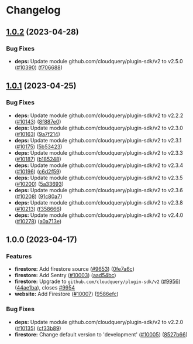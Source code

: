 # Changelog

## [1.0.2](https://github.com/cloudquery/cloudquery/compare/plugins-source-firestore-v1.0.1...plugins-source-firestore-v1.0.2) (2023-04-28)


### Bug Fixes

* **deps:** Update module github.com/cloudquery/plugin-sdk/v2 to v2.5.0 ([#10390](https://github.com/cloudquery/cloudquery/issues/10390)) ([f706688](https://github.com/cloudquery/cloudquery/commit/f706688b2f5b8393d09d57020d31fb1d280f0dbd))

## [1.0.1](https://github.com/cloudquery/cloudquery/compare/plugins-source-firestore-v1.0.0...plugins-source-firestore-v1.0.1) (2023-04-25)


### Bug Fixes

* **deps:** Update module github.com/cloudquery/plugin-sdk/v2 to v2.2.2 ([#10143](https://github.com/cloudquery/cloudquery/issues/10143)) ([8f887e0](https://github.com/cloudquery/cloudquery/commit/8f887e05de2096e8efd1e55863a8cf3c7620ccc3))
* **deps:** Update module github.com/cloudquery/plugin-sdk/v2 to v2.3.0 ([#10163](https://github.com/cloudquery/cloudquery/issues/10163)) ([9a7f214](https://github.com/cloudquery/cloudquery/commit/9a7f21460772200e7a588409ebc7eb19f97b195b))
* **deps:** Update module github.com/cloudquery/plugin-sdk/v2 to v2.3.1 ([#10175](https://github.com/cloudquery/cloudquery/issues/10175)) ([5b53423](https://github.com/cloudquery/cloudquery/commit/5b53423e72672f6c2bfb8ae00cfce1641410443e))
* **deps:** Update module github.com/cloudquery/plugin-sdk/v2 to v2.3.3 ([#10187](https://github.com/cloudquery/cloudquery/issues/10187)) ([b185248](https://github.com/cloudquery/cloudquery/commit/b1852480b6ec8b721d94c72d8435051352f26932))
* **deps:** Update module github.com/cloudquery/plugin-sdk/v2 to v2.3.4 ([#10196](https://github.com/cloudquery/cloudquery/issues/10196)) ([c6d2f59](https://github.com/cloudquery/cloudquery/commit/c6d2f59c7d77177a351cb82ecdc381dec6aad30c))
* **deps:** Update module github.com/cloudquery/plugin-sdk/v2 to v2.3.5 ([#10200](https://github.com/cloudquery/cloudquery/issues/10200)) ([5a33693](https://github.com/cloudquery/cloudquery/commit/5a33693fe29f7068b03d80be1859d6e479c42c0d))
* **deps:** Update module github.com/cloudquery/plugin-sdk/v2 to v2.3.6 ([#10208](https://github.com/cloudquery/cloudquery/issues/10208)) ([91c80a7](https://github.com/cloudquery/cloudquery/commit/91c80a795b46480447cfaef67c4db721a31e3206))
* **deps:** Update module github.com/cloudquery/plugin-sdk/v2 to v2.3.8 ([#10213](https://github.com/cloudquery/cloudquery/issues/10213)) ([f358666](https://github.com/cloudquery/cloudquery/commit/f35866611cd206c37e6e9f9ad3329561e4cb32af))
* **deps:** Update module github.com/cloudquery/plugin-sdk/v2 to v2.4.0 ([#10278](https://github.com/cloudquery/cloudquery/issues/10278)) ([a0a713e](https://github.com/cloudquery/cloudquery/commit/a0a713e8490b970b9d8bfaa1b50e01f43ff51c36))

## 1.0.0 (2023-04-17)


### Features

* **firestore:** Add firestore source ([#9653](https://github.com/cloudquery/cloudquery/issues/9653)) ([0fe7a6c](https://github.com/cloudquery/cloudquery/commit/0fe7a6c332bd72e02367a9b7e7455c6d42aaf765))
* **firestore:** Add Sentry ([#10003](https://github.com/cloudquery/cloudquery/issues/10003)) ([aad54bc](https://github.com/cloudquery/cloudquery/commit/aad54bc0ff0e89aef1976809e2dd747456e78656))
* **firestore:** Upgrade to `github.com/cloudquery/plugin-sdk/v2` ([#9956](https://github.com/cloudquery/cloudquery/issues/9956)) ([44ae1ba](https://github.com/cloudquery/cloudquery/commit/44ae1bacdfc1a20669697cffb99a1e8f7cc92f19)), closes [#9954](https://github.com/cloudquery/cloudquery/issues/9954)
* **website:** Add Firestore ([#10007](https://github.com/cloudquery/cloudquery/issues/10007)) ([9586efc](https://github.com/cloudquery/cloudquery/commit/9586efc136eece57a1cb911fb681dc35cb3305b6))


### Bug Fixes

* **deps:** Update module github.com/cloudquery/plugin-sdk/v2 to v2.2.0 ([#10135](https://github.com/cloudquery/cloudquery/issues/10135)) ([cf33b89](https://github.com/cloudquery/cloudquery/commit/cf33b892ead0bb231e3956aa70967de552a21624))
* **firestore:** Change default version to 'development' ([#10005](https://github.com/cloudquery/cloudquery/issues/10005)) ([8527b66](https://github.com/cloudquery/cloudquery/commit/8527b66c7a1d8e8562daa793bba970b4fa9a2ea0))
